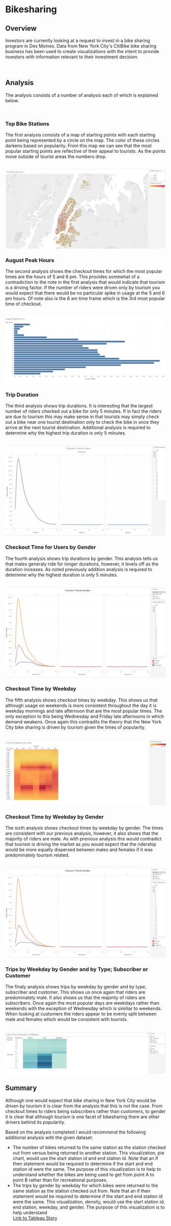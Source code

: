 <h1>Bikesharing</h1>
<h2>Overview</h2>
<p>Investors are currently looking at a request to invest in a bike sharing program in Des Moines.  Data from New York City's CitiBike bike sharing business has been used to create visualizations with the intent to provide investors with information relevant to their investment decision.</p>
<br>
<h2>Analysis</h2>
<p>The analysis consists of a number of analysis each of which is explained below.</p>
<br>
<h3>Top Bike Stations</h3>
<p>The first analysis consists of a map of starting points with each starting point being represented by a circle on the map.  The color of these circles darkens based on popularity.  From this map we can see that the most popular starting points are reflective of their appeal to tourists.  As the points move outside of tourist areas the numbers drop.</p>
<br>
<img src="https://github.com/bedwardssmith/Bikesharing/blob/main/Images/Top_Bike_Stations.png" alt="Top Bike Stations">
<br>
<h3>August Peak Hours</h3>
<p>The second analysis shows the checkout times for which the most popular times are the hours of 5 and 6 pm.  This provides somewhat of a contradiction to the note in the first analysis that would indicate that tourism is a driving factor.  If the number of riders were driven only by tourism you would expect that there would be no particular spike in usage at the 5 and 6 pm hours. Of note also is the 8 am time frame which is the 3rd most popular time of checkout.</p>
<br>
<img src="https://github.com/bedwardssmith/Bikesharing/blob/main/Images/August_Peak_Hours.png" alt="August Peak Hours">
<br>
<h3>Trip Duration</h3>
<p>The third analysis shows trip durations.  It is interesting that the largest number of riders checked out a bike for only 5 minutes.  If in fact the riders are due to tourism this may make sense in that tourists may simply check out a bike near one tourist destination only to check the bike in once they arrive at the next tourist destination. Additional analysis is required to determine why the highest trip duration is only 5 minutes.</p>
<br>
<img src="https://github.com/bedwardssmith/Bikesharing/blob/main/Images/Checkout_Time_for_Users.png" alt="Checkout Time for Users">
<br>
<h3>Checkout Time for Users by Gender</h3>
<p>The fourth analysis shows trip durations by gender.  This analysis tells us that males generaly ride for longer durations, however, it levels off as the duration inceases.  As noted previously addition analysis is required to determine why the highest duration is only 5 minutes.</p>
<br>
<img src="https://github.com/bedwardssmith/Bikesharing/blob/main/Images/Checkout_Time_By_Gender.png" alt="Checkout Time for Users by Gender">
<br>
<h3>Checkout Time by Weekday</h3>
<p>The fifth analysis shows checkout times by weekday.  This shows us that although usage on weekends is more consistent throughout the day it is weekday mornings and late afternoon that are the most popular times.  The only exception to this being Wednesday and Friday late afternoons in which demand weakens.  Once again this contradits the theory that the New York City bike sharing is driven by tourism given the times of popularity.</p>
<br>
<img src="https://github.com/bedwardssmith/Bikesharing/blob/main/Images/Trips_By_Weekday_per_Hour.png" alt="Trips by Weekday">
<br>
<h3>Checkout Time by Weekday by Gender</h3>
<p>The sixth analysis shows checkout times by weekday by gender.  The times are consistent with our previous analysis, however, it also shows that the majority of riders are male.  As with previous analysis this would contradict that tourism is driving the market as you would expect that the ridership would be more equally dispersed between males and females if it was predominately tourism related.</p>
<br>
<img src="https://github.com/bedwardssmith/Bikesharing/blob/main/Images/Checkout_Time_By_Gender.png" alt="Checkout time by Gender">
<br>
<h3>Trips by Weekday by Gender and by Type; Subscriber or Customer</h3>
<p>The finaly analysis shows trips by weekday by gender and by type; subscriber and customer.  This shows us once again that riders are predominately male.  It also shows us that the majority of riders are subscribers. Once again the most popular days are weekdays rather than weekends with the exception of Wednesday which is similiar to weekends.  When looking at customers the riders appear to be evenly split between male and females which would be consistent with tourists.  </p>
<br>
<img src="https://github.com/bedwardssmith/Bikesharing/blob/main/Images/User_Trips_by_Gender_by_Weekday.png" alt="Trips by Weekday by Gendera and by Type">
<br>
<h2>Summary</h2>
<p>Although one would expect that bike sharing in New York City would be driven by tourism it is clear from the analysis that this is not the case.  From checkout times to riders being subscribers rather than customers, to gender it is clear that although tourism is one facet of bikesharing there are other drivers behind its popularity.</p>
<p>Based on the analysis completed I would recommend the following additional analysis with the given dataset:</p>
<ul>
<li>The number of bikes returned to the same station as the station checked out from versus being returned to another station.  This visualization, pie chart, would use the start station id and end station id.  Note that an if then statement would be required to determine if the start and end station id were the same.  The purpose of this visualization is to help to understand whether the bikes are being used to get from point A to point B rather than for recreational purposes.</li>
<li>The trips by gender by weekday for which bikes were returned to the same station as the station checked out from.  Note that an if then statement would be required to determine if the start and end station id were the same.  This visualization, density, would use the start station id, end station, weekday, and gender.  The purpose of this visualization is to help understand 
<br>
<a href="https://public.tableau.com/profile/beverly.edwards.smith#!/vizhome/NYCCitibikeanalysis_16168739872070/Story1?publish=yes">Link to Tableau Story</a>
